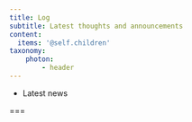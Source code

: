 ```yaml
---
title: Log
subtitle: Latest thoughts and announcements
content:
  items: '@self.children'
taxonomy:
    photon:
        - header
---
```


- Latest news

===
